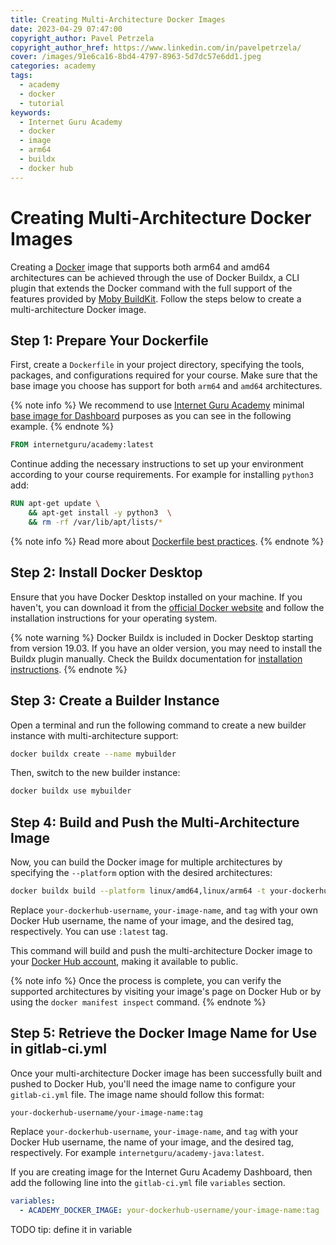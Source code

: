 ```yaml
---
title: Creating Multi-Architecture Docker Images
date: 2023-04-29 07:47:00
copyright_author: Pavel Petrzela
copyright_author_href: https://www.linkedin.com/in/pavelpetrzela/
cover: /images/91e6ca16-8bd4-4797-8963-5d7dc57e6dd1.jpeg
categories: academy
tags:
  - academy
  - docker
  - tutorial
keywords:
  - Internet Guru Academy
  - docker
  - image
  - arm64
  - buildx
  - docker hub
---
```


# Creating Multi-Architecture Docker Images

Creating a [Docker](https://www.docker.com/) image that supports both arm64 and amd64 architectures can be achieved through the use of Docker Buildx, a CLI plugin that extends the Docker command with the full support of the features provided by [Moby BuildKit](https://github.com/moby/buildkit). Follow the steps below to create a multi-architecture Docker image.

## Step 1: Prepare Your Dockerfile

First, create a `Dockerfile` in your project directory, specifying the tools, packages, and configurations required for your course. Make sure that the base image you choose has support for both `arm64` and `amd64` architectures.

{% note info %}
We recommend to use [Internet Guru Academy](https://academy.internetguru.io/) minimal [base image for Dashboard](https://hub.docker.com/r/internetguru/academy/tags) purposes as you can see in the following example.
{% endnote %}

```dockerfile
FROM internetguru/academy:latest
```

Continue adding the necessary instructions to set up your environment according to your course requirements. For example for installing `python3` add:

```dockerfile
RUN apt-get update \
    && apt-get install -y python3  \
    && rm -rf /var/lib/apt/lists/*
```

{% note info %}
Read more about [Dockerfile best practices](https://docs.docker.com/develop/develop-images/dockerfile_best-practices/).
{% endnote %}

## Step 2: Install Docker Desktop

Ensure that you have Docker Desktop installed on your machine. If you haven't, you can download it from the [official Docker website](https://www.docker.com/products/docker-desktop/) and follow the installation instructions for your operating system.

{% note warning %}
Docker Buildx is included in Docker Desktop starting from version 19.03. If you have an older version, you may need to install the Buildx plugin manually. Check the Buildx documentation for [installation instructions](https://github.com/docker/buildx#installing).
{% endnote %}

## Step 3: Create a Builder Instance

Open a terminal and run the following command to create a new builder instance with multi-architecture support:

```bash
docker buildx create --name mybuilder
```

Then, switch to the new builder instance:

```bash
docker buildx use mybuilder
```

## Step 4: Build and Push the Multi-Architecture Image

Now, you can build the Docker image for multiple architectures by specifying the `--platform` option with the desired architectures:

```bash
docker buildx build --platform linux/amd64,linux/arm64 -t your-dockerhub-username/your-image-name:tag --push .
```

Replace `your-dockerhub-username`, `your-image-name`, and `tag` with your own Docker Hub username, the name of your image, and the desired tag, respectively. You can use `:latest` tag.

This command will build and push the multi-architecture Docker image to your [Docker Hub account](https://hub.docker.com/signup), making it available to public.

{% note info %}
Once the process is complete, you can verify the supported architectures by visiting your image's page on Docker Hub or by using the `docker manifest inspect` command.
{% endnote %}

## Step 5: Retrieve the Docker Image Name for Use in gitlab-ci.yml

Once your multi-architecture Docker image has been successfully built and pushed to Docker Hub, you'll need the image name to configure your `gitlab-ci.yml` file. The image name should follow this format:

```
your-dockerhub-username/your-image-name:tag
```

Replace `your-dockerhub-username`, `your-image-name`, and `tag` with your Docker Hub username, the name of your image, and the desired tag, respectively. For example `internetguru/academy-java:latest`.

If you are creating image for the Internet Guru Academy Dashboard, then add the following line into the `gitlab-ci.yml` file `variables` section.

```yaml
variables:
  - ACADEMY_DOCKER_IMAGE: your-dockerhub-username/your-image-name:tag
```

TODO tip: define it in variable
